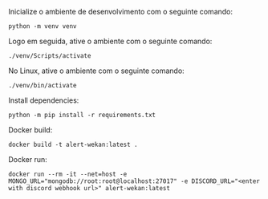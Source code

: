 Inicialize o ambiente de desenvolvimento com o seguinte comando:

```
python -m venv venv
```

Logo em seguida, ative o ambiente com o seguinte comando:

```
./venv/Scripts/activate
```

No Linux, ative o ambiente com o seguinte comando:

```
./venv/bin/activate
```

Install dependencies:

```
python -m pip install -r requirements.txt
```

Docker build:

```
docker build -t alert-wekan:latest .
```

Docker run:

```
docker run --rm -it --net=host -e MONGO_URL="mongodb://root:root@localhost:27017" -e DISCORD_URL="<enter with discord webhook url>" alert-wekan:latest
```